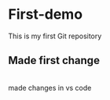 # First-demo
This is my first Git repository
<h2> Made first change</h2>
<br> made changes in vs code 
